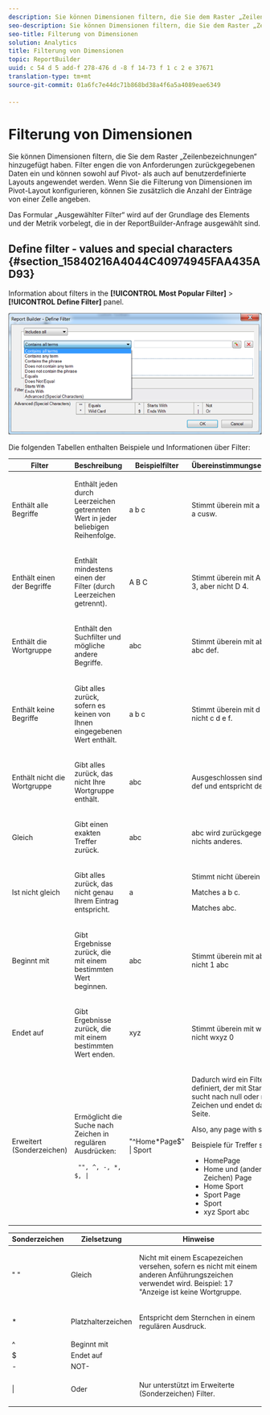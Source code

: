```yaml
---
description: Sie können Dimensionen filtern, die Sie dem Raster „Zeilenbezeichnungen“ hinzugefügt haben. Filter engen die von Anforderungen zurückgegebenen Daten ein und können sowohl auf Pivot- als auch auf benutzerdefinierte Layouts angewendet werden. Wenn Sie die Filterung von Dimensionen im Pivot-Layout konfigurieren, können Sie zusätzlich die Anzahl der Einträge von einer Zelle angeben.
seo-description: Sie können Dimensionen filtern, die Sie dem Raster „Zeilenbezeichnungen“ hinzugefügt haben. Filter engen die von Anforderungen zurückgegebenen Daten ein und können sowohl auf Pivot- als auch auf benutzerdefinierte Layouts angewendet werden. Wenn Sie die Filterung von Dimensionen im Pivot-Layout konfigurieren, können Sie zusätzlich die Anzahl der Einträge von einer Zelle angeben.
seo-title: Filterung von Dimensionen
solution: Analytics
title: Filterung von Dimensionen
topic: ReportBuilder
uuid: c 54 d 5 add-f 278-476 d -8 f 14-73 f 1 c 2 e 37671
translation-type: tm+mt
source-git-commit: 01a6fc7e44dc71b868bd38a4f6a5a4089eae6349

---
```



# Filterung von Dimensionen

Sie können Dimensionen filtern, die Sie dem Raster „Zeilenbezeichnungen“ hinzugefügt haben. Filter engen die von Anforderungen zurückgegebenen Daten ein und können sowohl auf Pivot- als auch auf benutzerdefinierte Layouts angewendet werden. Wenn Sie die Filterung von Dimensionen im Pivot-Layout konfigurieren, können Sie zusätzlich die Anzahl der Einträge von einer Zelle angeben.

Das Formular „Ausgewählter Filter“ wird auf der Grundlage des Elements und der Metrik vorbelegt, die in der ReportBuilder-Anfrage ausgewählt sind.

## Define filter - values and special characters {#section_15840216A4044C40974945FAA435AD93}

Information about filters in the **[!UICONTROL Most Popular Filter]** &gt; **[!UICONTROL Define Filter]** panel.

![](assets/define_filter.png)

Die folgenden Tabellen enthalten Beispiele und Informationen über Filter:

<table id="table_8AC3A26FF02143DBA949B30F2A46CF11"> 
 <thead> 
  <tr> 
   <th colname="col1" class="entry"> Filter </th> 
   <th colname="col02" class="entry"> Beschreibung </th> 
   <th colname="col2" class="entry"> Beispielfilter </th> 
   <th colname="col3" class="entry"> Übereinstimmungsergebnisse </th> 
  </tr> 
 </thead>
 <tbody> 
  <tr> 
   <td colname="col1"> <p>Enthält alle Begriffe </p> </td> 
   <td colname="col02"> <p>Enthält jeden durch Leerzeichen getrennten Wert in jeder beliebigen Reihenfolge. </p> </td> 
   <td colname="col2"> <p>a b c </p> </td> 
   <td colname="col3"> <p>Stimmt überein mit <span class="term"> a b cand</span><span class="term"> b a c</span>usw. </p> </td> 
  </tr> 
  <tr> 
   <td colname="col1"> <p>Enthält einen der Begriffe </p> </td> 
   <td colname="col02"> <p>Enthält mindestens einen der Filter (durch Leerzeichen getrennt). </p> </td> 
   <td colname="col2"> <p>A B C </p> </td> 
   <td colname="col3"> <p>Stimmt überein mit <span class="term"> A 1</span>, <span class="term"> B 2</span>, <span class="term"> C 3</span>, aber nicht <span class="term"> D 4</span>. </p> </td> 
  </tr> 
  <tr> 
   <td colname="col1"> <p>Enthält die Wortgruppe </p> </td> 
   <td colname="col02"> <p>Enthält den Suchfilter und mögliche andere Begriffe. </p> </td> 
   <td colname="col2"> <p>abc </p> </td> 
   <td colname="col3"> <p>Stimmt überein mit <span class="term"> abc</span> und <span class="term"> abc def</span>. </p> </td> 
  </tr> 
  <tr> 
   <td colname="col1"> <p>Enthält keine Begriffe </p> </td> 
   <td colname="col02"> <p>Gibt alles zurück, sofern es keinen von Ihnen eingegebenen Wert enthält. </p> </td> 
   <td colname="col2"> <p>a b c </p> </td> 
   <td colname="col3"> <p>Stimmt überein mit <span class="term"> d e f</span> , aber nicht <span class="term"> c d e f</span>. </p> </td> 
  </tr> 
  <tr> 
   <td colname="col1"> <p>Enthält nicht die Wortgruppe </p> </td> 
   <td colname="col02"> <p>Gibt alles zurück, das nicht Ihre Wortgruppe enthält. </p> </td> 
   <td colname="col2"> <p>abc </p> </td> 
   <td colname="col3"> <p>Ausgeschlossen sind <span class="term"> abc</span>, <span class="term"> abc def</span> und entspricht <span class="term"> def</span> </p> </td> 
  </tr> 
  <tr> 
   <td colname="col1"> <p>Gleich </p> </td> 
   <td colname="col02"> <p>Gibt einen exakten Treffer zurück. </p> </td> 
   <td colname="col2"> <p>abc </p> </td> 
   <td colname="col3"> <p> <span class="term"> abc</span> wird zurückgegeben und nichts anderes. </p> </td> 
  </tr> 
  <tr> 
   <td colname="col1"> <p>Ist nicht gleich </p> </td> 
   <td colname="col02"> <p>Gibt alles zurück, das nicht genau Ihrem Eintrag entspricht. </p> </td> 
   <td colname="col2"> <p>a </p> </td> 
   <td colname="col3"> <p>Stimmt nicht überein mit <span class="term"> a</span>. </p> <p>Matches <span class="term"> a b c</span>. </p> <p>Matches <span class="term"> abc</span>. </p> </td> 
  </tr> 
  <tr> 
   <td colname="col1"> <p>Beginnt mit </p> </td> 
   <td colname="col02"> <p>Gibt Ergebnisse zurück, die mit einem bestimmten Wert beginnen. </p> </td> 
   <td colname="col2"> <p>abc </p> </td> 
   <td colname="col3"> <p>Stimmt überein mit <span class="term"> abcd</span> , aber nicht <span class="term"> 1 abc</span> </p> </td> 
  </tr> 
  <tr> 
   <td colname="col1"> <p>Endet auf </p> </td> 
   <td colname="col02"> <p>Gibt Ergebnisse zurück, die mit einem bestimmten Wert enden. </p> </td> 
   <td colname="col2"> <p>xyz </p> </td> 
   <td colname="col3"> <p>Stimmt überein mit <span class="term"> wxyz</span> , aber nicht <span class="term"> wxyz 0</span> </p> </td> 
  </tr> 
  <tr> 
   <td colname="col1"> <p>Erweitert (Sonderzeichen) </p> </td> 
   <td colname="col02"> <p>Ermöglicht die Suche nach Zeichen in regulären Ausdrücken: </p> <p> <code> "", ^, -, *, $, | </code> </p> </td> 
   <td colname="col2"> <p>"^Home*Page$" | Sport </p> </td> 
   <td colname="col3"> <p> Dadurch wird ein Filter definiert, der mit <span class="term"> Startseite</span>, sucht nach null oder mehr Zeichen und endet dann mit <span class="term"> Seite</span>. </p> <p>Also, any page with <span class="term"> sports</span> in it. </p> <p>Beispiele für Treffer sind: </p> 
    <ul id="ul_72D76C5AFEAF405E8A0E4E3C604D10AE"> 
     <li id="li_4D490059B667450DA8A0103167C7B391">HomePage </li> 
     <li id="li_1351619156274092AEB2771D882AD357">Home und (andere Zeichen) Page </li> 
     <li id="li_940EAA99A8CF49308E8471065EB317B1">Home Sport </li> 
     <li id="li_50A895F14A454BE9BF06EE0F07F99B3B">Sport Page </li> 
     <li id="li_F3CE0D07941D4C2485D2DE0B73E00677">Sport </li> 
     <li id="li_E84C15C061824A5D922D9900392F2996">xyz Sport abc </li> 
    </ul> </td> 
  </tr> 
 </tbody> 
</table>

<table id="table_8BBB06C8860745DEA41B39673699DC0F"> 
 <thead> 
  <tr> 
   <th colname="col1" class="entry"> Sonderzeichen </th> 
   <th colname="col2" class="entry"> Zielsetzung </th> 
   <th colname="col3" class="entry"> Hinweise </th> 
  </tr> 
 </thead>
 <tbody> 
  <tr> 
   <td colname="col1"> " " </td> 
   <td colname="col2"> Gleich </td> 
   <td colname="col3"> <p>Nicht mit einem Escapezeichen versehen, sofern es nicht mit einem anderen Anführungszeichen verwendet wird. Beispiel: <span class="term"> 17 "Anzeige</span> ist keine Wortgruppe. </p> </td> 
  </tr> 
  <tr> 
   <td colname="col1"> * </td> 
   <td colname="col2"> Platzhalterzeichen </td> 
   <td colname="col3"> <p>Entspricht dem Sternchen in einem regulären Ausdruck. </p> </td> 
  </tr> 
  <tr> 
   <td colname="col1"> ^ </td> 
   <td colname="col2"> Beginnt mit </td> 
   <td colname="col3"> </td> 
  </tr> 
  <tr> 
   <td colname="col1"> $ </td> 
   <td colname="col2"> Endet auf </td> 
   <td colname="col3"> </td> 
  </tr> 
  <tr> 
   <td colname="col1"> - </td> 
   <td colname="col2"> NOT- </td> 
   <td colname="col3"> </td> 
  </tr> 
  <tr> 
   <td colname="col1"> | </td> 
   <td colname="col2"> Oder </td> 
   <td colname="col3"> <p>Nur unterstützt im <span class="term"> Erweiterte (Sonderzeichen)</span> Filter. </p> </td> 
  </tr> 
 </tbody> 
</table>